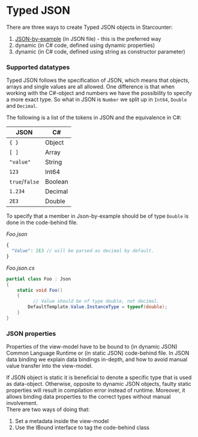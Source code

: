# Typed JSON

There are three ways to create Typed JSON objects in Starcounter:

1. [JSON-by-example](json-by-example.md) \(in JSON file\) - this is the preferred way
2. dynamic \(in C\# code, defined using dynamic properties\)
3. dynamic \(in C\# code, defined using string as constructor parameter\)

### Supported datatypes

Typed JSON follows the specification of JSON, which means that objects, arrays and single values are all allowed. One difference is that when working with the C\#-object and numbers we have the possibility to specify a more exact type. So what in JSON is `Number` we split up in `Int64`, `Double` and `Decimal`.

The following is a list of the tokens in JSON and the equivalence in C\#:

| JSON | C\# |
| --- | --- |
| `{ }` | Object |
| `[ ]` | Array |
| `"value"` | String |
| `123` | Int64 |
| `true`/`false` | Boolean |
| `1.234` | Decimal |
| `2E3` | Double |

To specify that a member in Json-by-example should be of type `Double` is done in the code-behind file.

_Foo.json_

```javascript
{
  "Value": 2E3 // will be parsed as decimal by default.
}
```

_Foo.json.cs_

```csharp
partial class Foo : Json
{
    static void Foo()
    {
          // Value should be of type double, not decimal.
        DefaultTemplate.Value.InstanceType = typeof(double);
    }
}
```

### JSON properties

Properties of the view-model have to be bound to \(in dynamic JSON\) Common Language Runtime or \(in static JSON\) code-behind file. In JSON data binding we explain data bindings in-depth, and how to avoid manual value transfer into the view-model.

If JSON object is static it is beneficial to denote a specific type that is used as data-object. Otherwise, opposite to dynamic JSON objects, faulty static properties will result in compilation error instead of runtime. Moreover, it allows binding data properties to the correct types without manual involvement.  
There are two ways of doing that:

1. Set a metadata inside the view-model
2. Use the IBound interface to tag the code-behind class





